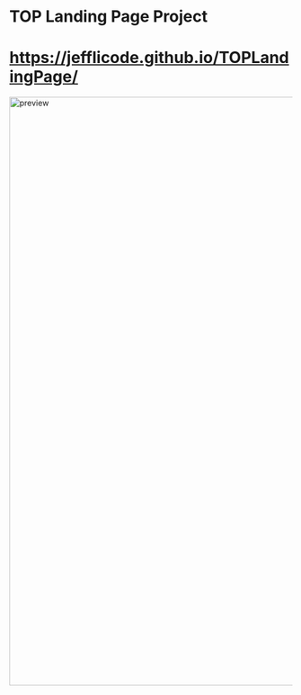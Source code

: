 # TOP Landing Page Project

# https://jefflicode.github.io/TOPLandingPage/

<img width="1046" alt="preview" src="https://user-images.githubusercontent.com/77180524/209416551-43ffc3e9-a8a6-4a0a-aef3-29ec0b7d77d1.png">
